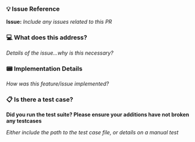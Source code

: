 ### :bulb: Issue Reference

**Issue:**  *Include any issues related to this PR*

### :computer: What does this address?

*Details of the issue...why is this necessary?*

### :pager: Implementation Details

*How was this feature/issue implemented?*

### :clipboard: Is there a test case?

**Did you run the test suite? Please ensure your additions have not broken any testcases**

*Either include the path to the test case file, or details on a manual test*
